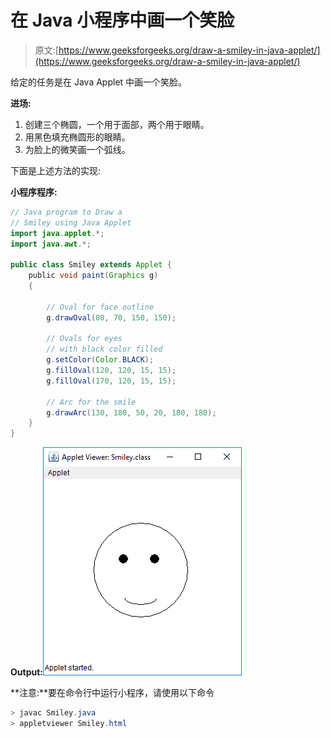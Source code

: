 # 在 Java 小程序中画一个笑脸

> 原文:[https://www.geeksforgeeks.org/draw-a-smiley-in-java-applet/](https://www.geeksforgeeks.org/draw-a-smiley-in-java-applet/)

给定的任务是在 Java Applet 中画一个笑脸。

**进场:**

1.  创建三个椭圆，一个用于面部，两个用于眼睛。
2.  用黑色填充椭圆形的眼睛。
3.  为脸上的微笑画一个弧线。

下面是上述方法的实现:

**小程序程序:**

```java
// Java program to Draw a 
// Smiley using Java Applet
import java.applet.*;
import java.awt.*;

public class Smiley extends Applet {
    public void paint(Graphics g)
    {

        // Oval for face outline
        g.drawOval(80, 70, 150, 150);

        // Ovals for eyes
        // with black color filled
        g.setColor(Color.BLACK);
        g.fillOval(120, 120, 15, 15);
        g.fillOval(170, 120, 15, 15);

        // Arc for the smile
        g.drawArc(130, 180, 50, 20, 180, 180);
    }
}
```

**Output:**![](img/1f3a74d3322e4627b5937eb41158156d.png)

**注意:**要在命令行中运行小程序，请使用以下命令

```java
> javac Smiley.java
> appletviewer Smiley.html
```